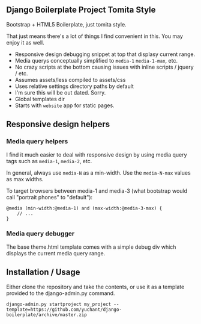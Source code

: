 Django Boilerplate Project Tomita Style
---------------------------------------

Bootstrap + HTML5 Boilerplate, just tomita style.

That just means there's a lot of things I find convenient in this. You may enjoy it as well.

- Responsive design debugging snippet at top that displasy current range.
- Media querys conceptually simplified to `media-1` `media-1-max`, etc.
- No crazy scripts at the bottom causing issues with inline scripts / jquery / etc.
- Assumes assets/less compiled to assets/css
- Uses relative settings directory paths by default
- I'm sure this will be out dated. Sorry.
- Global templates dir
- Starts with `website` app for static pages.

## Responsive design helpers

### Media query helpers

I find it much easier to deal with responsive design by using media query tags such as `media-1`, `media-2`, etc.

In general, always use `media-N` as a min-width. Use the `media-N-max` values as max widths.

To target browsers between media-1 and media-3 (what bootstrap would call "portrait phones" to "default"): 

    @media (min-width:@media-1) and (max-width:@media-3-max) {
        // ...
    }

### Media query debugger

The base theme.html template comes with a simple debug div which displays the current media query range.



Installation / Usage
--------------------

Either clone the repository and take the contents, or use it as a template provided to the django-admin.py command.

    django-admin.py startproject my_project --template=https://github.com/yuchant/django-boilerplate/archive/master.zip 